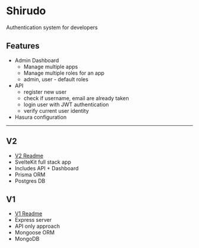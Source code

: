 # Shirudo

Authentication system for developers

## Features

- Admin Dashboard
  - Manage multiple apps
  - Manage multiple roles for an app
  - admin, user - default roles
- API
  - register new user
  - check if username, email are already taken
  - login user with JWT authentication
  - verify current user identity
- Hasura configuration

---

## V2

- [V2 Readme](./v2/README.md)
- SvelteKit full stack app
- Includes API + Dashboard
- Prisma ORM
- Postgres DB

## V1

- [V1 Readme](./v1/README.md)
- Express server
- API only approach
- Mongoose ORM
- MongoDB
